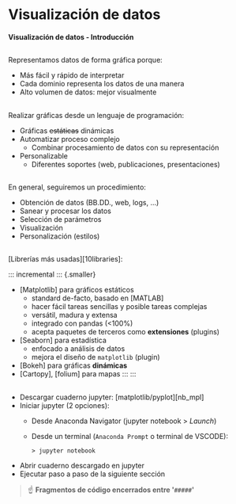 
# Visualización de datos
#### Visualización de datos - Introducción

##
Representamos datos de forma gráfica porque:

- Más fácil y rápido de interpretar
- Cada dominio representa los datos de una manera
- Alto volumen de datos: mejor visualmente

##
Realizar gráficas desde un lenguaje de programación:

- Gráficas ~~estáticas~~ dinámicas
- Automatizar proceso complejo
  + Combinar procesamiento de datos con su representación
- Personalizable
  + Diferentes soportes (web, publicaciones, presentaciones)

##
En general, seguiremos un procedimiento:

- Obtención de datos (BB.DD., web, logs, ...)
- Sanear y procesar los datos
- Selección de parámetros
- Visualización
- Personalización (estilos)

##
[Librerías más usadas][10libraries]:

::: incremental
::: {.smaller}
- [Matplotlib] para gráficos estáticos
  + standard de-facto, basado en [MATLAB]
  + hacer fácil tareas sencillas y posible tareas complejas
  + versátil, madura y extensa
  + integrado con pandas (<100%)
  + acepta paquetes de terceros como **extensiones** (plugins)
- [Seaborn] para estadística
  * enfocado a análisis de datos
  * mejora el diseño de `matplotlib` (plugin)
- [Bokeh] para gráficas **dinámicas**
- [Cartopy], [folium] para mapas
:::
:::

##
- Descargar cuaderno jupyter: [matplotlib/pyplot][nb_mpl]
- Iniciar jupyter (2 opciones):
   + Desde Anaconda Navigator (jupyter notebook > _Launch_)
   + Desde un terminal (`Anaconda Prompt` o terminal de VSCODE):

        `> jupyter notebook`
- Abrir cuaderno descargado en jupyter
- Ejecutar paso a paso de la siguiente sección

> ☝ **Fragmentos de código encerrados entre '`#####`'**
